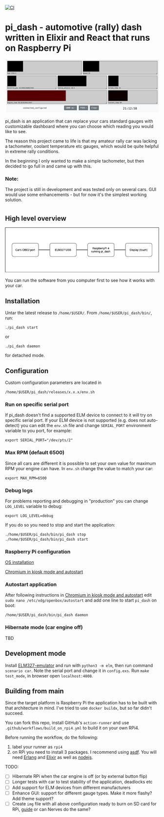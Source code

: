 [![CI](https://github.com/pay64k/pi_dash/actions/workflows/tests.yml/badge.svg)](https://github.com/pay64k/pi_dash/actions/workflows/tests.yml)

# pi_dash - automotive (rally) dash written in Elixir and React that runs on Raspberry Pi

![alt text](.github/readme/gui.png)

pi_dash is an application that can replace your cars standard gauges with customizable dashboard where you can choose which reading you would like to see.

The reason this project came to life is that my amateur rally car was lacking a tachometer, coolant temperature etc gauges, which would be quite helpful in extreme rally conditions.

In the beginning I only wanted to make a simple tachometer, but then decided to go full in and came up with this.

### **Note:**
The project is still in development and was tested only on several cars. GUI would use some enhancements - but for now it's the simplest working solution.
#
## High level overview
![alt text](.github/readme/block.png)

You can run the software from you computer first to see how it works with your car.

## Installation
Untar the latest release to `/home/$USER/`. From `/home/$USER/pi_dash/bin/`, run:
```
./pi_dash start
```
or
```
./pi_dash daemon
```
for detached mode.

## Configuration
Custom configuration parameters are located in
```
/home/$USER/pi_dash/releases/x.x.x/env.sh
```
### Run on specific serial port
If pi_dash doesn't find a supported ELM device to connect to it will try on specific serial port. If your ELM device is not supported (e.g. does not auto-detect) you can edit the `env.sh` file and change `SERIAL_PORT` environment variable to you port, for example:
```
export SERIAL_PORT="/dev/pts/2"
```
### Max RPM (default 6500)
Since all cars are different it is possible to set your own value for maximum RPM your engine can have.
In `env.sh` change the value to match your car:
```
export MAX_RPM=6500
```
### Debug logs
For problems reporting and debugging in "production" you can change `LOG_LEVEL` variable to debug:
```
export LOG_LEVEL=debug
```
If you do so you need to stop and start the application:
```
./home/$USER/pi_dash/bin/pi_dash stop
./home/$USER/pi_dash/bin/pi_dash start
```
### Raspberry Pi configuration
[OS installation](https://desertbot.io/blog/headless-raspberry-pi-4-ssh-wifi-setup)

[Chromium in kiosk mode and autostart](https://desertbot.io/blog/raspberry-pi-4-touchscreen-kiosk-setup)
### Autostart application
After following instructions in [Chromium in kiosk mode and autostart](https://desertbot.io/blog/raspberry-pi-4-touchscreen-kiosk-setup) edit `sudo nano /etc/xdg/openbox/autostart` and add one line to start `pi_dash` on boot:
```
/home/$USER/pi_dash/bin/pi_dash daemon
```
### Hibernate mode (car engine off)
TBD
## Development mode
Install [ELM327-emulator](https://github.com/Ircama/ELM327-emulator) and run with `python3 -m elm`, then run command `scenario car`. Note the serial port and change it in `config.exs`. Run `make test_mode`, in browser open `localhost:4000`.

## Building from main
Since the target platform is Raspberry Pi the application has to be built with that architecture in mind. I've tried to use `docker buildx`, but so far didn't succeed.


You can fork this repo, install GitHub's `action-runner` and use `.github/workflows/build_on_rpi4.yml` to build it on your own RPi4.

Before running the workflow, do the following:
1. label your runner as `rpi4`
2. on RPi you need to install 3 packages. I recommend using [asdf](https://asdf-vm.com/#/core-manage-asdf). You will need [Erlang](https://github.com/asdf-vm/asdf-erlang) and [Elixir](https://github.com/asdf-vm/asdf-elixir.git) as well as [nodejs](https://github.com/asdf-vm/asdf-nodejs).

TODO:
* [ ] Hibernate RPi when the car engine is off (or by external button flip)
* [ ] Longer tests with car to test stability of the application, deadlocks etc
* [ ] Add support for ELM devices from different manufacturers
* [ ] Enhance GUI: support for different gauge types. Make it more flashy? Add theme support?
* [ ] Create `img` file with all above configuration ready to burn on SD card for RPi, [guide](https://medium.com/platformer-blog/creating-a-custom-raspbian-os-image-for-production-3fcb43ff3630) or can Nerves do the same?